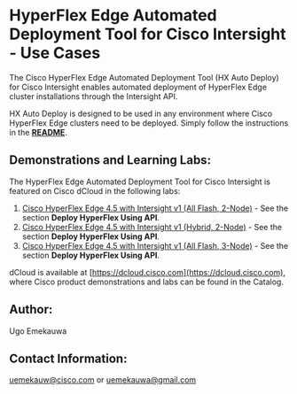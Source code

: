 # HyperFlex Edge Automated Deployment Tool for Cisco Intersight - Use Cases

The Cisco HyperFlex Edge Automated Deployment Tool (HX Auto Deploy) for Cisco Intersight enables automated deployment of HyperFlex Edge cluster installations through the Intersight API.

HX Auto Deploy is designed to be used in any environment where Cisco HyperFlex Edge clusters need to be deployed. Simply follow the instructions in the [**README**](https://github.com/ugo-emekauwa/hx-auto-deploy/blob/master/README.md).


## Demonstrations and Learning Labs:
The HyperFlex Edge Automated Deployment Tool for Cisco Intersight is featured on Cisco dCloud in the following labs:

1. [Cisco HyperFlex Edge 4.5 with Intersight v1 (All Flash, 2-Node)](https://dcloud2-rtp.cisco.com/content/demo/760975) - See the section **Deploy HyperFlex Using API**.
2. [Cisco HyperFlex Edge 4.5 with Intersight v1 (Hybrid, 2-Node)](https://dcloud2-rtp.cisco.com/content/demo/760974) - See the section **Deploy HyperFlex Using API**.
3. [Cisco HyperFlex Edge 4.5 with Intersight v1 (All Flash, 3-Node)](https://dcloud-cms.cisco.com/demo/cisco-hyperflex-edge-4-5-with-intersight-v1-all-flash-3-node) - See the section **Deploy HyperFlex Using API**.

dCloud is available at [https://dcloud.cisco.com](https://dcloud.cisco.com), where Cisco product demonstrations and labs can be found in the Catalog.

## Author:
Ugo Emekauwa

## Contact Information:
uemekauw@cisco.com or uemekauwa@gmail.com
